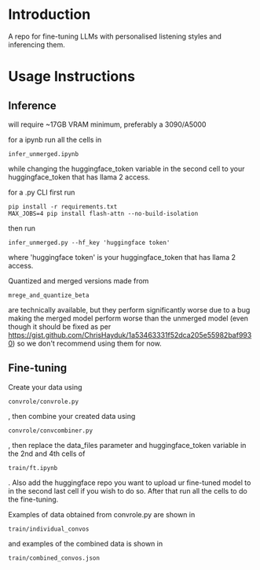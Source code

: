 # Introduction
A repo for fine-tuning LLMs with personalised listening styles and inferencing them.
# Usage Instructions

## Inference

will require ~17GB VRAM minimum, preferably a 3090/A5000

for a ipynb run all the cells in 

```
infer_unmerged.ipynb
```

while changing the huggingface_token variable in the second cell to your huggingface_token that has llama 2 access.

for a .py CLI first run

```
pip install -r requirements.txt
MAX_JOBS=4 pip install flash-attn --no-build-isolation
```

then run

```
infer_unmerged.py --hf_key 'huggingface token'
```

where 'huggingface token' is your huggingface_token that has llama 2 access.

Quantized and merged versions made from 

```
mrege_and_quantize_beta
```

are technically available, but they perform significantly worse due to a bug making the merged model perform worse than the unmerged model
(even though it should be fixed as per https://gist.github.com/ChrisHayduk/1a53463331f52dca205e55982baf9930)
so we don't recommend using them for now.

## Fine-tuning 

Create your data using 

```
convrole/convrole.py
```

, then combine your created data using

```
convrole/convcombiner.py
```

, then replace the data_files parameter and huggingface_token variable in the 2nd and 4th cells of 

```
train/ft.ipynb
```

. Also add the huggingface repo you want to upload ur fine-tuned model to in the second last cell if you wish to do so. After that run all the cells to do the fine-tuning.

Examples of data obtained from convrole.py are shown in 

```
train/individual_convos
```

and examples of the combined data is shown in

```
train/combined_convos.json
```
